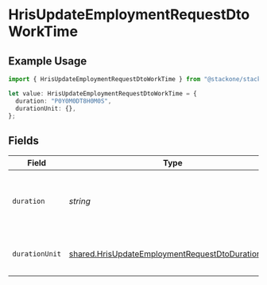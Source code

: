 # HrisUpdateEmploymentRequestDtoWorkTime

## Example Usage

```typescript
import { HrisUpdateEmploymentRequestDtoWorkTime } from "@stackone/stackone-client-ts/sdk/models/shared";

let value: HrisUpdateEmploymentRequestDtoWorkTime = {
  duration: "P0Y0M0DT8H0M0S",
  durationUnit: {},
};
```

## Fields

| Field                                                                                                                         | Type                                                                                                                          | Required                                                                                                                      | Description                                                                                                                   | Example                                                                                                                       |
| ----------------------------------------------------------------------------------------------------------------------------- | ----------------------------------------------------------------------------------------------------------------------------- | ----------------------------------------------------------------------------------------------------------------------------- | ----------------------------------------------------------------------------------------------------------------------------- | ----------------------------------------------------------------------------------------------------------------------------- |
| `duration`                                                                                                                    | *string*                                                                                                                      | :heavy_minus_sign:                                                                                                            | The work time duration in ISO 8601 duration format                                                                            | P0Y0M0DT8H0M0S                                                                                                                |
| `durationUnit`                                                                                                                | [shared.HrisUpdateEmploymentRequestDtoDurationUnit](../../../sdk/models/shared/hrisupdateemploymentrequestdtodurationunit.md) | :heavy_minus_sign:                                                                                                            | The duration unit of the work time                                                                                            | month                                                                                                                         |